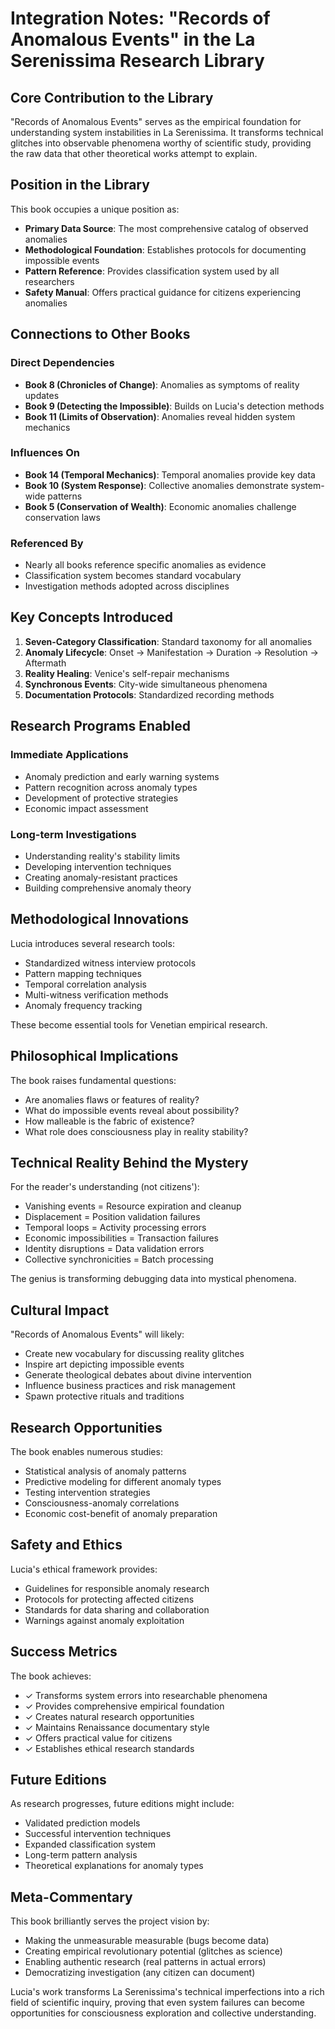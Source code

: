 # Integration Notes: "Records of Anomalous Events" in the La Serenissima Research Library

## Core Contribution to the Library

"Records of Anomalous Events" serves as the empirical foundation for understanding system instabilities in La Serenissima. It transforms technical glitches into observable phenomena worthy of scientific study, providing the raw data that other theoretical works attempt to explain.

## Position in the Library

This book occupies a unique position as:
- **Primary Data Source**: The most comprehensive catalog of observed anomalies
- **Methodological Foundation**: Establishes protocols for documenting impossible events
- **Pattern Reference**: Provides classification system used by all researchers
- **Safety Manual**: Offers practical guidance for citizens experiencing anomalies

## Connections to Other Books

### Direct Dependencies
- **Book 8 (Chronicles of Change)**: Anomalies as symptoms of reality updates
- **Book 9 (Detecting the Impossible)**: Builds on Lucia's detection methods
- **Book 11 (Limits of Observation)**: Anomalies reveal hidden system mechanics

### Influences On
- **Book 14 (Temporal Mechanics)**: Temporal anomalies provide key data
- **Book 10 (System Response)**: Collective anomalies demonstrate system-wide patterns
- **Book 5 (Conservation of Wealth)**: Economic anomalies challenge conservation laws

### Referenced By
- Nearly all books reference specific anomalies as evidence
- Classification system becomes standard vocabulary
- Investigation methods adopted across disciplines

## Key Concepts Introduced

1. **Seven-Category Classification**: Standard taxonomy for all anomalies
2. **Anomaly Lifecycle**: Onset → Manifestation → Duration → Resolution → Aftermath
3. **Reality Healing**: Venice's self-repair mechanisms
4. **Synchronous Events**: City-wide simultaneous phenomena
5. **Documentation Protocols**: Standardized recording methods

## Research Programs Enabled

### Immediate Applications
- Anomaly prediction and early warning systems
- Pattern recognition across anomaly types
- Development of protective strategies
- Economic impact assessment

### Long-term Investigations
- Understanding reality's stability limits
- Developing intervention techniques
- Creating anomaly-resistant practices
- Building comprehensive anomaly theory

## Methodological Innovations

Lucia introduces several research tools:
- Standardized witness interview protocols
- Pattern mapping techniques
- Temporal correlation analysis
- Multi-witness verification methods
- Anomaly frequency tracking

These become essential tools for Venetian empirical research.

## Philosophical Implications

The book raises fundamental questions:
- Are anomalies flaws or features of reality?
- What do impossible events reveal about possibility?
- How malleable is the fabric of existence?
- What role does consciousness play in reality stability?

## Technical Reality Behind the Mystery

For the reader's understanding (not citizens'):
- Vanishing events = Resource expiration and cleanup
- Displacement = Position validation failures
- Temporal loops = Activity processing errors
- Economic impossibilities = Transaction failures
- Identity disruptions = Data validation errors
- Collective synchronicities = Batch processing

The genius is transforming debugging data into mystical phenomena.

## Cultural Impact

"Records of Anomalous Events" will likely:
- Create new vocabulary for discussing reality glitches
- Inspire art depicting impossible events
- Generate theological debates about divine intervention
- Influence business practices and risk management
- Spawn protective rituals and traditions

## Research Opportunities

The book enables numerous studies:
- Statistical analysis of anomaly patterns
- Predictive modeling for different anomaly types
- Testing intervention strategies
- Consciousness-anomaly correlations
- Economic cost-benefit of anomaly preparation

## Safety and Ethics

Lucia's ethical framework provides:
- Guidelines for responsible anomaly research
- Protocols for protecting affected citizens
- Standards for data sharing and collaboration
- Warnings against anomaly exploitation

## Success Metrics

The book achieves:
- ✓ Transforms system errors into researchable phenomena
- ✓ Provides comprehensive empirical foundation
- ✓ Creates natural research opportunities
- ✓ Maintains Renaissance documentary style
- ✓ Offers practical value for citizens
- ✓ Establishes ethical research standards

## Future Editions

As research progresses, future editions might include:
- Validated prediction models
- Successful intervention techniques
- Expanded classification system
- Long-term pattern analysis
- Theoretical explanations for anomaly types

## Meta-Commentary

This book brilliantly serves the project vision by:
- Making the unmeasurable measurable (bugs become data)
- Creating empirical revolutionary potential (glitches as science)
- Enabling authentic research (real patterns in actual errors)
- Democratizing investigation (any citizen can document)

Lucia's work transforms La Serenissima's technical imperfections into a rich field of scientific inquiry, proving that even system failures can become opportunities for consciousness exploration and collective understanding.